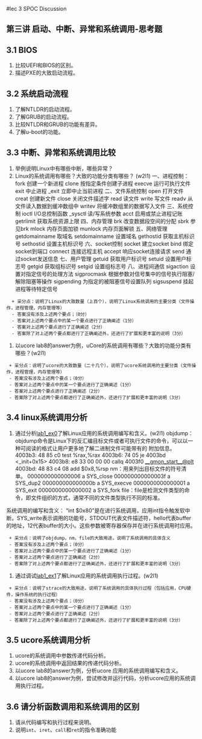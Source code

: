 #lec 3 SPOC Discussion

## 第三讲 启动、中断、异常和系统调用-思考题

## 3.1 BIOS
 1. 比较UEFI和BIOS的区别。
 1. 描述PXE的大致启动流程。

## 3.2 系统启动流程
 1. 了解NTLDR的启动流程。
 1. 了解GRUB的启动流程。
 1. 比较NTLDR和GRUB的功能有差异。
 1. 了解u-boot的功能。

## 3.3 中断、异常和系统调用比较
 1. 举例说明Linux中有哪些中断，哪些异常？
 1. Linux的系统调用有哪些？大致的功能分类有哪些？  (w2l1)
 一、进程控制：
     fork	创建一个新进程
     clone	按指定条件创建子进程
     execve	运行可执行文件
     exit	中止进程
     _exit	立即中止当前进程
 二、文件系统控制
     open	打开文件
     creat	创建新文件
     close	关闭文件描述字
     read	读文件
     write	写文件
     readv	从文件读入数据到缓冲数组中
     writev	将缓冲数组里的数据写入文件
三、系统控制
     ioctl	I/O总控制函数
     _sysctl	读/写系统参数
     acct	启用或禁止进程记账
     getrlimit	获取系统资源上限
四、内存管理
    brk	改变数据段空间的分配
    sbrk	参见brk
    mlock	内存页面加锁
    munlock	内存页面解锁
五、网络管理
    getdomainname	取域名
    setdomainname	设置域名
    gethostid	获取主机标识号
    sethostid	设置主机标识号
六、socket控制
    socket	建立socket
    bind	绑定socket到端口
    connect	连接远程主机
    accept	响应socket连接请求
    send	通过socket发送信息
七、用户管理
    getuid	获取用户标识号
    setuid	设置用户标志号
    getgid	获取组标识号
    setgid	设置组标志号
八、进程间通信
    sigaction	设置对指定信号的处理方法
    sigprocmask	根据参数对信号集中的信号执行阻塞/解除阻塞等操作
    sigpending	为指定的被阻塞信号设置队列
    sigsuspend	挂起进程等待特定信号
```
  + 采分点：说明了Linux的大致数量（上百个），说明了Linux系统调用的主要分类（文件操作，进程管理，内存管理等）
  - 答案没有涉及上述两个要点；（0分）
  - 答案对上述两个要点中的某一个要点进行了正确阐述（1分）
  - 答案对上述两个要点进行了正确阐述（2分）
  - 答案除了对上述两个要点都进行了正确阐述外，还进行了扩展和更丰富的说明（3分）
 ```
 
 1. 以ucore lab8的answer为例，uCore的系统调用有哪些？大致的功能分类有哪些？(w2l1)
 
 ```
  + 采分点：说明了ucore的大致数量（二十几个），说明了ucore系统调用的主要分类（文件操作，进程管理，内存管理等）
  - 答案没有涉及上述两个要点；（0分）
  - 答案对上述两个要点中的某一个要点进行了正确阐述（1分）
  - 答案对上述两个要点进行了正确阐述（2分）
  - 答案除了对上述两个要点都进行了正确阐述外，还进行了扩展和更丰富的说明（3分）
 ```
 
## 3.4 linux系统调用分析
 1. 通过分析[lab1_ex0](https://github.com/chyyuu/ucore_lab/blob/master/related_info/lab1/lab1-ex0.md)了解Linux应用的系统调用编写和含义。(w2l1)
 objdump：objdump命令是Linux下的反汇编目标文件或者可执行文件的命令，可以以一种可阅读的格式让用户更多地了解二进制文件可能带有的  附加信息。
     4003b3:	48 85 c0             	test   %rax,%rax
     4003b6:	74 05                	je     4003bd <_init+0x15>
     4003b8:	e8 33 00 00 00       	callq  4003f0 <__gmon_start__@plt>
     4003bd:	48 83 c4 08          	add    $0x8,%rsp
 nm：用来列出目标文件的符号清单。
     0000000000000006 a SYS_close
     000000000000003f a SYS_dup2
     000000000000000b a SYS_execve
     0000000000000001 a SYS_exit
     0000000000000002 a SYS_fork
 file：file是检测文件类型的命令，即文件组织的方式，通常不同的文件类型执行不同的标准。 

系统调用的编写和含义：
“int	$0x80”是在进行系统调用，应用int指令触发软中断。SYS_write表示调用的功能号，STDOUT代表文件描述符，hello代表buffer的地址，12代表buffer的大小。这些参数被寄存器保存并在进行系统调用时应用。

 ```
  + 采分点：说明了objdump，nm，file的大致用途，说明了系统调用的具体含义
  - 答案没有涉及上述两个要点；（0分）
  - 答案对上述两个要点中的某一个要点进行了正确阐述（1分）
  - 答案对上述两个要点进行了正确阐述（2分）
  - 答案除了对上述两个要点都进行了正确阐述外，还进行了扩展和更丰富的说明（3分）
 
 ```
 
 1. 通过调试[lab1_ex1](https://github.com/chyyuu/ucore_lab/blob/master/related_info/lab1/lab1-ex1.md)了解Linux应用的系统调用执行过程。(w2l1)
 

 ```
  + 采分点：说明了strace的大致用途，说明了系统调用的具体执行过程（包括应用，CPU硬件，操作系统的执行过程）
  - 答案没有涉及上述两个要点；（0分）
  - 答案对上述两个要点中的某一个要点进行了正确阐述（1分）
  - 答案对上述两个要点进行了正确阐述（2分）
  - 答案除了对上述两个要点都进行了正确阐述外，还进行了扩展和更丰富的说明（3分）
 ```
 
## 3.5 ucore系统调用分析
 1. ucore的系统调用中参数传递代码分析。
 1. ucore的系统调用中返回结果的传递代码分析。
 1. 以ucore lab8的answer为例，分析ucore 应用的系统调用编写和含义。
 1. 以ucore lab8的answer为例，尝试修改并运行代码，分析ucore应用的系统调用执行过程。
 
## 3.6 请分析函数调用和系统调用的区别
 1. 请从代码编写和执行过程来说明。
   1. 说明`int`、`iret`、`call`和`ret`的指令准确功能
 
